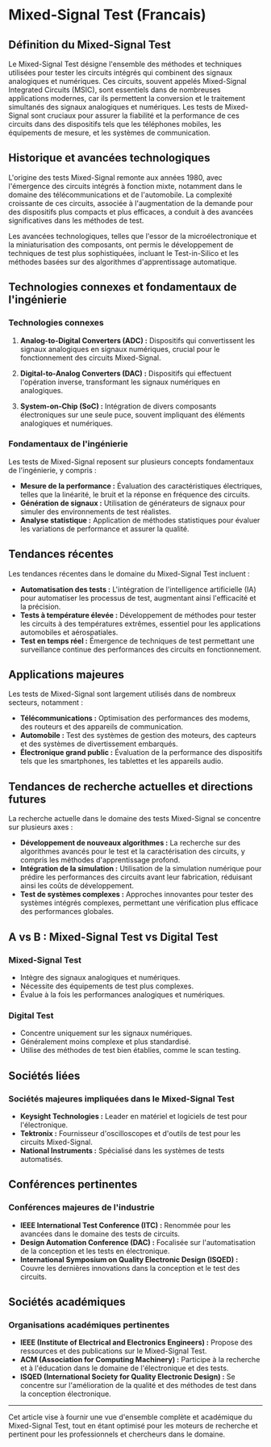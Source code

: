 # Mixed-Signal Test (Francais)

## Définition du Mixed-Signal Test

Le Mixed-Signal Test désigne l'ensemble des méthodes et techniques utilisées pour tester les circuits intégrés qui combinent des signaux analogiques et numériques. Ces circuits, souvent appelés Mixed-Signal Integrated Circuits (MSIC), sont essentiels dans de nombreuses applications modernes, car ils permettent la conversion et le traitement simultanés des signaux analogiques et numériques. Les tests de Mixed-Signal sont cruciaux pour assurer la fiabilité et la performance de ces circuits dans des dispositifs tels que les téléphones mobiles, les équipements de mesure, et les systèmes de communication.

## Historique et avancées technologiques

L'origine des tests Mixed-Signal remonte aux années 1980, avec l'émergence des circuits intégrés à fonction mixte, notamment dans le domaine des télécommunications et de l'automobile. La complexité croissante de ces circuits, associée à l'augmentation de la demande pour des dispositifs plus compacts et plus efficaces, a conduit à des avancées significatives dans les méthodes de test.

Les avancées technologiques, telles que l'essor de la microélectronique et la miniaturisation des composants, ont permis le développement de techniques de test plus sophistiquées, incluant le Test-in-Silico et les méthodes basées sur des algorithmes d'apprentissage automatique.

## Technologies connexes et fondamentaux de l'ingénierie

### Technologies connexes

1. **Analog-to-Digital Converters (ADC) :** Dispositifs qui convertissent les signaux analogiques en signaux numériques, crucial pour le fonctionnement des circuits Mixed-Signal.
  
2. **Digital-to-Analog Converters (DAC) :** Dispositifs qui effectuent l'opération inverse, transformant les signaux numériques en analogiques.

3. **System-on-Chip (SoC) :** Intégration de divers composants électroniques sur une seule puce, souvent impliquant des éléments analogiques et numériques.

### Fondamentaux de l'ingénierie

Les tests de Mixed-Signal reposent sur plusieurs concepts fondamentaux de l'ingénierie, y compris :

- **Mesure de la performance :** Évaluation des caractéristiques électriques, telles que la linéarité, le bruit et la réponse en fréquence des circuits.
- **Génération de signaux :** Utilisation de générateurs de signaux pour simuler des environnements de test réalistes.
- **Analyse statistique :** Application de méthodes statistiques pour évaluer les variations de performance et assurer la qualité.

## Tendances récentes

Les tendances récentes dans le domaine du Mixed-Signal Test incluent :

- **Automatisation des tests :** L'intégration de l'intelligence artificielle (IA) pour automatiser les processus de test, augmentant ainsi l'efficacité et la précision.
- **Tests à température élevée :** Développement de méthodes pour tester les circuits à des températures extrêmes, essentiel pour les applications automobiles et aérospatiales.
- **Test en temps réel :** Émergence de techniques de test permettant une surveillance continue des performances des circuits en fonctionnement.

## Applications majeures

Les tests de Mixed-Signal sont largement utilisés dans de nombreux secteurs, notamment :

- **Télécommunications :** Optimisation des performances des modems, des routeurs et des appareils de communication.
- **Automobile :** Test des systèmes de gestion des moteurs, des capteurs et des systèmes de divertissement embarqués.
- **Électronique grand public :** Évaluation de la performance des dispositifs tels que les smartphones, les tablettes et les appareils audio.

## Tendances de recherche actuelles et directions futures

La recherche actuelle dans le domaine des tests Mixed-Signal se concentre sur plusieurs axes :

- **Développement de nouveaux algorithmes :** La recherche sur des algorithmes avancés pour le test et la caractérisation des circuits, y compris les méthodes d'apprentissage profond.
- **Intégration de la simulation :** Utilisation de la simulation numérique pour prédire les performances des circuits avant leur fabrication, réduisant ainsi les coûts de développement.
- **Test de systèmes complexes :** Approches innovantes pour tester des systèmes intégrés complexes, permettant une vérification plus efficace des performances globales.

## A vs B : Mixed-Signal Test vs Digital Test

### Mixed-Signal Test

- Intègre des signaux analogiques et numériques.
- Nécessite des équipements de test plus complexes.
- Évalue à la fois les performances analogiques et numériques.

### Digital Test

- Concentre uniquement sur les signaux numériques.
- Généralement moins complexe et plus standardisé.
- Utilise des méthodes de test bien établies, comme le scan testing.

## Sociétés liées

### Sociétés majeures impliquées dans le Mixed-Signal Test

- **Keysight Technologies :** Leader en matériel et logiciels de test pour l'électronique.
- **Tektronix :** Fournisseur d'oscilloscopes et d'outils de test pour les circuits Mixed-Signal.
- **National Instruments :** Spécialisé dans les systèmes de tests automatisés.

## Conférences pertinentes

### Conférences majeures de l'industrie

- **IEEE International Test Conference (ITC) :** Renommée pour les avancées dans le domaine des tests de circuits.
- **Design Automation Conference (DAC) :** Focalisée sur l'automatisation de la conception et les tests en électronique.
- **International Symposium on Quality Electronic Design (ISQED) :** Couvre les dernières innovations dans la conception et le test des circuits.

## Sociétés académiques

### Organisations académiques pertinentes

- **IEEE (Institute of Electrical and Electronics Engineers) :** Propose des ressources et des publications sur le Mixed-Signal Test.
- **ACM (Association for Computing Machinery) :** Participe à la recherche et à l'éducation dans le domaine de l'électronique et des tests.
- **ISQED (International Society for Quality Electronic Design) :** Se concentre sur l'amélioration de la qualité et des méthodes de test dans la conception électronique.

---

Cet article vise à fournir une vue d'ensemble complète et académique du Mixed-Signal Test, tout en étant optimisé pour les moteurs de recherche et pertinent pour les professionnels et chercheurs dans le domaine.